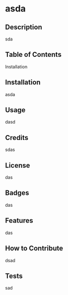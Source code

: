 # asda
  ## Description
  sda
  ## Table of Contents
   Installation
  ## Installation
  asda
  ## Usage
  dasd
  ## Credits
  sdas
  ## License
  das
  ## Badges
  das
  ## Features
  das
  ## How to Contribute
  dsad
  ## Tests
  sad